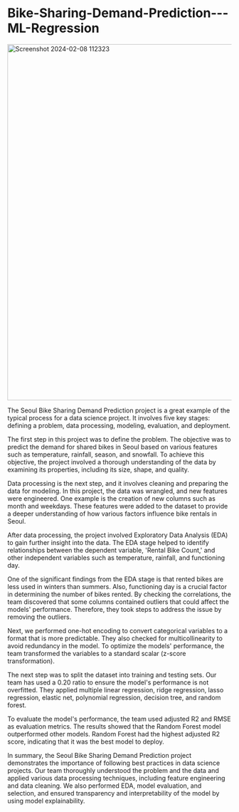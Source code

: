 # Bike-Sharing-Demand-Prediction---ML-Regression
<img width="800" alt="Screenshot 2024-02-08 112323" src="https://github.com/ratna-sri/Bike-Sharing-Demand-Prediction---ML-Regression/assets/104275945/da9954ec-19aa-44b8-95b6-e3df5c933473">


The Seoul Bike Sharing Demand Prediction project is a great example of the typical process for a data science project. It involves five key stages: defining a problem, data processing, modeling, evaluation, and deployment.

The first step in this project was to define the problem. The objective was to predict the demand for shared bikes in Seoul based on various features such as temperature, rainfall, season, and snowfall. To achieve this objective, the project involved a thorough understanding of the data by examining its properties, including its size, shape, and quality.

Data processing is the next step, and it involves cleaning and preparing the data for modeling. In this project, the data was wrangled, and new features were engineered. One example is the creation of new columns such as month and weekdays. These features were added to the dataset to provide a deeper understanding of how various factors influence bike rentals in Seoul.

After data processing, the project involved Exploratory Data Analysis (EDA) to gain further insight into the data. The EDA stage helped to identify relationships between the dependent variable, 'Rental Bike Count,' and other independent variables such as temperature, rainfall, and functioning day.

One of the significant findings from the EDA stage is that rented bikes are less used in winters than summers. Also, functioning day is a crucial factor in determining the number of bikes rented. By checking the correlations, the team discovered that some columns contained outliers that could affect the models' performance. Therefore, they took steps to address the issue by removing the outliers.

Next, we performed one-hot encoding to convert categorical variables to a format that is more predictable. They also checked for multicollinearity to avoid redundancy in the model. To optimize the models' performance, the team transformed the variables to a standard scalar (z-score transformation).

The next step was to split the dataset into training and testing sets. Our team has used a 0.20 ratio to ensure the model's performance is not overfitted. They applied multiple linear regression, ridge regression, lasso regression, elastic net, polynomial regression, decision tree, and random forest.

To evaluate the model's performance, the team used adjusted R2 and RMSE as evaluation metrics. The results showed that the Random Forest model outperformed other models. Random Forest had the highest adjusted R2 score, indicating that it was the best model to deploy.

In summary, the Seoul Bike Sharing Demand Prediction project demonstrates the importance of following best practices in data science projects. Our team thoroughly understood the problem and the data and applied various data processing techniques, including feature engineering and data cleaning. We also performed EDA, model evaluation, and selection, and ensured transparency and interpretability of the model by using model explainability.
